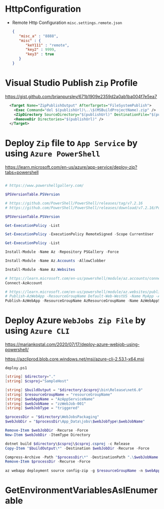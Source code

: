 # HttpConfiguration

- Remote Http Configuration `misc.settings.remote.json`

  ```json
  {
	 "misc_a" : "8888",
	 "misc" : {
		"keY111" : "remote",
		"key2" : 9999,
		"key3" : true
     }
  }
  ```

# Visual Studio Publish `Zip` Profile
https://gist.github.com/brianpursley/671b1909e2359d2a0ab1ba004f7e5ea7

```xml
  <Target Name="ZipPublishOutput" AfterTargets="FileSystemPublish">
    <Exec Command="del $(publishUrl)\..\$(MSBuildProjectName).zip" />
    <ZipDirectory SourceDirectory="$(publishUrl)" DestinationFile="$(publishUrl)\..\$(MSBuildProjectName).zip" />
    <RemoveDir Directories="$(publishUrl)" />
  </Target>
```


# Deploy `Zip` file to `App Service` by using `Azure PowerShell`
https://learn.microsoft.com/en-us/azure/app-service/deploy-zip?tabs=powershell

```powershell

# https://www.powershellgallery.com/

$PSVersionTable.PSVersion

# https://github.com/PowerShell/PowerShell/releases/tag/v7.2.16
# https://github.com/PowerShell/PowerShell/releases/download/v7.2.16/PowerShell-7.2.16-win-x64.msi

$PSVersionTable.PSVersion

Get-ExecutionPolicy -List

Set-ExecutionPolicy -ExecutionPolicy RemoteSigned -Scope CurrentUser

Get-ExecutionPolicy -List

Install-Module -Name Az -Repository PSGallery -Force

Install-Module -Name Az.Accounts -AllowClobber

Install-Module -Name Az.Websites

# https://learn.microsoft.com/en-us/powershell/module/az.accounts/connect-azaccount?view=azps-10.4.1
Connect-AzAccount

# https://learn.microsoft.com/en-us/powershell/module/az.websites/publish-azwebapp?view=azps-10.4.1
# Publish-AzWebApp -ResourceGroupName Default-Web-WestUS -Name MyApp -ArchivePath <zip-package-path> 
Publish-AzWebApp -ResourceGroupName AzResourceGroupName -Name AzWebAppServiceName -ArchivePath "d:\xxxxxx.zip" -Force

```

# Deploy Azure `WebJobs Zip File` by using `Azure CLI`
  https://mariankostal.com/2020/07/17/deploy-azure-webjob-using-powershell/

  https://azcliprod.blob.core.windows.net/msi/azure-cli-2.53.1-x64.msi

  `deploy.ps1`

```powershell
[string] $directory="."
[string] $csproj="SampleHost"

[string] $buildOutput = "$directory\$csproj\bin\Release\net6.0"
[string] $resourceGroupName = "resourceGroupName"
[string] $webAppName = "AzAppServiceName"
[string] $webJobName = "zzWebJob-001"
[string] $webJobType = "triggered"

$processDir = "$directory\WebJobsPackaging" 
$webJobDir = "$processDir\App_Data\jobs\$webJobType\$webJobName"

Remove-Item $webJobDir -Recurse -Force
New-Item $webJobDir -ItemType Directory

dotnet build $directory\$csproj\$csproj.csproj -c Release
Copy-Item "$buildOutput\*" -Destination $webJobDir -Recurse -Force

Compress-Archive -Path "$processDir\*" -DestinationPath ".\$webJobName.zip" -Force
Remove-Item $processDir -Recurse -Force
 
az webapp deployment source config-zip -g $resourceGroupName -n $webAppName --src "$webJobName.zip"

```

# GetEnvironmentVariablesAsIEnumerable